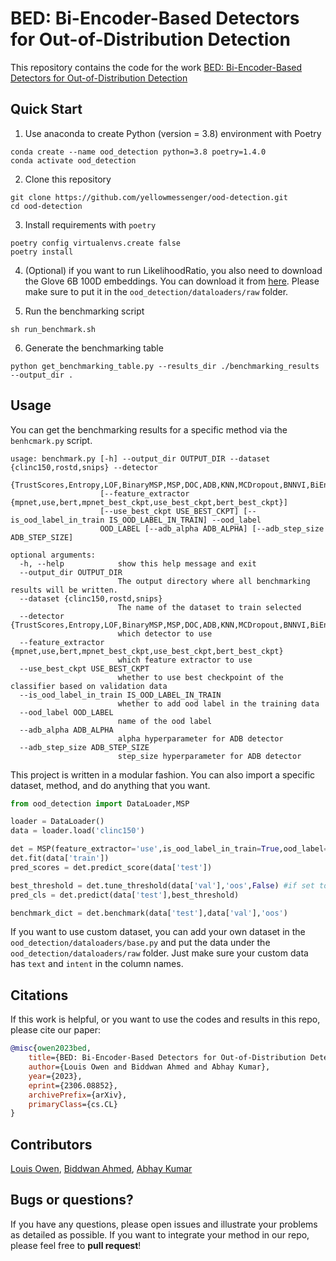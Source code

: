 # BED: Bi-Encoder-Based Detectors for Out-of-Distribution Detection

This repository contains the code for the work [BED: Bi-Encoder-Based Detectors for Out-of-Distribution Detection](https://arxiv.org/abs/2306.08852)

## Quick Start

1. Use anaconda to create Python (version = 3.8) environment with Poetry
```
conda create --name ood_detection python=3.8 poetry=1.4.0
conda activate ood_detection
```
2. Clone this repository
```
git clone https://github.com/yellowmessenger/ood-detection.git
cd ood-detection
```
3. Install requirements with `poetry`
```
poetry config virtualenvs.create false
poetry install  
```

4. (Optional) if you want to run LikelihoodRatio, you also need to download the Glove 6B 100D embeddings. You can download it from [here](https://www.kaggle.com/datasets/danielwillgeorge/glove6b100dtxt). Please make sure to put it in the `ood_detection/dataloaders/raw` folder.

5. Run the benchmarking script

```
sh run_benchmark.sh
```

6. Generate the benchmarking table

```
python get_benchmarking_table.py --results_dir ./benchmarking_results --output_dir .
```

## Usage

You can get the benchmarking results for a specific method via the `benhcmark.py` script.

```
usage: benchmark.py [-h] --output_dir OUTPUT_DIR --dataset {clinc150,rostd,snips} --detector
                    {TrustScores,Entropy,LOF,BinaryMSP,MSP,DOC,ADB,KNN,MCDropout,BNNVI,BiEncoderCosine,BiEncoderLOF,BiEncoderEuclidean,BiEncoderMaha,BiEncoderEntropy,BiEncoderPCAEntropy,BiEncoderPCACosine,BiEncoderPCAEuclidean,RAKE,LikelihoodRatio}
                    [--feature_extractor {mpnet,use,bert,mpnet_best_ckpt,use_best_ckpt,bert_best_ckpt}]
                    [--use_best_ckpt USE_BEST_CKPT] [--is_ood_label_in_train IS_OOD_LABEL_IN_TRAIN] --ood_label
                    OOD_LABEL [--adb_alpha ADB_ALPHA] [--adb_step_size ADB_STEP_SIZE]

optional arguments:
  -h, --help            show this help message and exit
  --output_dir OUTPUT_DIR
                        The output directory where all benchmarking results will be written.
  --dataset {clinc150,rostd,snips}
                        The name of the dataset to train selected
  --detector {TrustScores,Entropy,LOF,BinaryMSP,MSP,DOC,ADB,KNN,MCDropout,BNNVI,BiEncoderCosine,BiEncoderLOF,BiEncoderEuclidean,BiEncoderMaha,BiEncoderEntropy,BiEncoderPCAEntropy,BiEncoderPCACosine,BiEncoderPCAEuclidean,RAKE,LikelihoodRatio}
                        which detector to use
  --feature_extractor {mpnet,use,bert,mpnet_best_ckpt,use_best_ckpt,bert_best_ckpt}
                        which feature extractor to use
  --use_best_ckpt USE_BEST_CKPT
                        whether to use best checkpoint of the classifier based on validation data
  --is_ood_label_in_train IS_OOD_LABEL_IN_TRAIN
                        whether to add ood label in the training data
  --ood_label OOD_LABEL
                        name of the ood label
  --adb_alpha ADB_ALPHA
                        alpha hyperparameter for ADB detector
  --adb_step_size ADB_STEP_SIZE
                        step_size hyperparameter for ADB detector
```

This project is written in a modular fashion. You can also import a specific dataset, method, and do anything that you want.

```python
from ood_detection import DataLoader,MSP

loader = DataLoader()
data = loader.load('clinc150')

det = MSP(feature_extractor='use',is_ood_label_in_train=True,ood_label='oos')
det.fit(data['train'])
pred_scores = det.predict_score(data['test'])

best_threshold = det.tune_threshold(data['val'],'oos',False) #if set to True, you'll get viz of different possible thresholds value
pred_cls = det.predict(data['test'],best_threshold)

benchmark_dict = det.benchmark(data['test'],data['val'],'oos')
```

If you want to use custom dataset, you can add your own dataset in the `ood_detection/dataloaders/base.py` and put the data under the `ood_detection/dataloaders/raw` folder. Just make sure your custom data has `text` and `intent` in the column names.

## Citations

If this work is helpful, or you want to use the codes and results in this repo, please cite our paper:

```bibtex
@misc{owen2023bed,
    title={BED: Bi-Encoder-Based Detectors for Out-of-Distribution Detection},
    author={Louis Owen and Biddwan Ahmed and Abhay Kumar},
    year={2023},
    eprint={2306.08852},
    archivePrefix={arXiv},
    primaryClass={cs.CL}
}
```


## Contributors

[Louis Owen](https://www.linkedin.com/in/louisowen/), [Biddwan Ahmed](https://www.linkedin.com/in/biddwan-ahmed-917333126/), [Abhay Kumar](https://www.linkedin.com/in/akanyaani/)

## Bugs or questions?

If you have any questions, please open issues and illustrate your problems as detailed as possible. If you want to integrate your method in our repo, please feel free to **pull request**!

